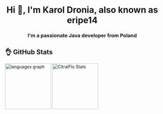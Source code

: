 <div align="left">
  <h1 align="center">Hi 👋, I'm Karol Dronia, also known as eripe14</h1>
  <h3 align="center">I'm a passionate Java developer from Poland</h3>
  
  <h2>👌 GitHub Stats</h2>
  <img src="https://github-readme-stats.vercel.app/api/top-langs?username=eripe14&locale=en&hide_title=false&layout=compact&card_width=320&langs_count=6&theme=dark&hide_border=false&order=2&custom_title=Tech%20Stack" height="150" alt="languages graph" />
  <img src="https://github-readme-streak-stats.herokuapp.com/?user=eripe14&theme=dark&hide_border=false" height="150" alt="CitralFlo Stats" />
</div>
